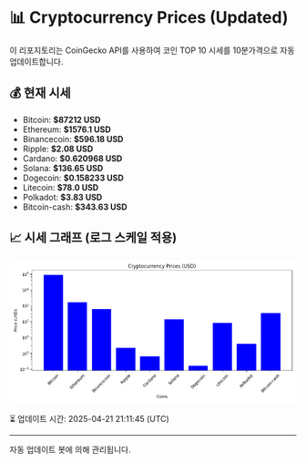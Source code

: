 
# 📊 Cryptocurrency Prices (Updated)

이 리포지토리는 CoinGecko API를 사용하여 코인 TOP 10 시세를 10분가격으로 자동 업데이트합니다.

## 💰 현재 시세
- Bitcoin: **$87212 USD**
- Ethereum: **$1576.1 USD**
- Binancecoin: **$596.18 USD**
- Ripple: **$2.08 USD**
- Cardano: **$0.620968 USD**
- Solana: **$136.65 USD**
- Dogecoin: **$0.158233 USD**
- Litecoin: **$78.0 USD**
- Polkadot: **$3.83 USD**
- Bitcoin-cash: **$343.63 USD**

## 📈 시세 그래프 (로그 스케일 적용)
![Crypto Prices](crypto_prices.png)

⏳ 업데이트 시간: 2025-04-21 21:11:45 (UTC)

---
자동 업데이트 봇에 의해 관리됩니다.
